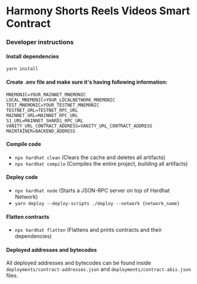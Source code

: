# Harmony Shorts Reels Videos Smart Contract

### Developer instructions

#### Install dependencies
`yarn install`

#### Create .env file and make sure it's having following information:
```
MNEMONIC=YOUR_MAINNET_MNEMONIC
LOCAL_MNEMONIC=YOUR_LOCALNETWORK_MNEMONIC
TEST_MNEMONIC=YOUR_TESTNET_MNEMONIC
TESTNET_URL=TESTNET_RPC_URL
MAINNET_URL=MAINNET_RPC_URL
S1_URL=MAINNET_SHARD1_RPC_URL
VANITY_URL_CONTRACT_ADDRESS=VANITY_URL_CONTRACT_ADDRESS
MAINTAINER=BACKEND_ADDRESS
```

#### Compile code
- `npx hardhat clean` (Clears the cache and deletes all artifacts)
- `npx hardhat compile` (Compiles the entire project, building all artifacts)

#### Deploy code 
- `npx hardhat node` (Starts a JSON-RPC server on top of Hardhat Network)
- `yarn deploy --deploy-scripts ./deploy --network {network_name}`

#### Flatten contracts
- `npx hardhat flatten` (Flattens and prints contracts and their dependencies)

#### Deployed addresses and bytecodes
All deployed addresses and bytecodes can be found inside `deployments/contract-addresses.json` and `deployments/contract-abis.json` files.

